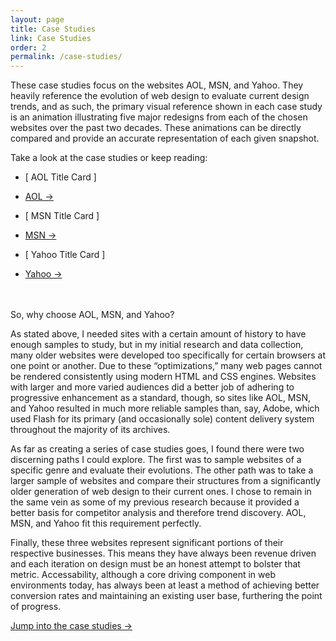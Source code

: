 ```yaml
---
layout: page
title: Case Studies
link: Case Studies
order: 2
permalink: /case-studies/
---
```


These case studies focus on the websites AOL, MSN, and Yahoo. They heavily reference the evolution of web design to evaluate current design trends, and as such, the primary visual reference shown in each case study is an animation illustrating five major redesigns from each of the chosen websites over the past two decades. These animations can be directly compared and provide an accurate representation of each given snapshot.

Take a look at the case studies or keep reading:

* [ AOL Title Card ]
* [AOL &rarr;](/case-studies/aol/)

* [ MSN Title Card ]
* [MSN &rarr;](/case-studies/msn/)

* [ Yahoo Title Card ]
* [Yahoo &rarr;](/case-studies/yahoo/)

<br>
<br>
So, why choose AOL, MSN, and Yahoo?

As stated above, I needed sites with a certain amount of history to have enough samples to study, but in my initial research and data collection, many older websites were developed too specifically for certain browsers at one point or another. Due to these “optimizations,” many web pages cannot be rendered consistently using modern HTML and CSS engines. Websites with larger and more varied audiences did a better job of adhering to progressive enhancement as a standard, though, so sites like AOL, MSN, and Yahoo resulted in much more reliable samples than, say, Adobe, which used Flash for its primary (and occasionally sole) content delivery system throughout the majority of its archives.

As far as creating a series of case studies goes, I found there were two discerning paths I could explore. The first was to sample websites of a specific genre and evaluate their evolutions. The other path was to take a larger sample of websites and compare their structures from a significantly older generation of web design to their current ones. I chose to remain in the same vein as some of my previous research because it provided a better basis for competitor analysis and therefore trend discovery. AOL, MSN, and Yahoo fit this requirement perfectly.

Finally, these three websites represent significant portions of their respective businesses. This means they have always been revenue driven and each iteration on design must be an honest attempt to bolster that metric. Accessability, although a core driving component in web environments today, has always been at least a method of achieving better conversion rates and maintaining an existing user base, furthering the point of progress.

[Jump into the case studies &rarr;](/case-studies/)